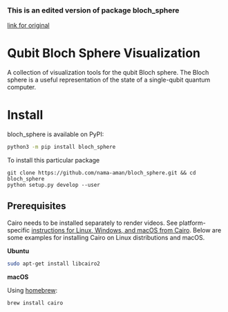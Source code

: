 ### This is an edited version of package bloch_sphere
[link for original](https://github.com/cduck/bloch_sphere)
# Qubit Bloch Sphere Visualization

A collection of visualization tools for the qubit Bloch sphere.
The Bloch sphere is a useful representation of the state of a single-qubit quantum computer.
<!-- 
![X gate comparison with Hadamard-Z-Hadamard](https://raw.githubusercontent.com/cduck/bloch_sphere/master/examples/hzh_x_compare.gif)

* [Animations for many common gates](https://github.com/cduck/bloch_sphere/blob/master/examples/common_gates.md)

See also: [Feynman path integral visualization](https://github.com/cduck/feynman_path) -->

# Install

bloch\_sphere is available on PyPI:

```bash
python3 -m pip install bloch_sphere
```
To install this particular package
```
git clone https://github.com/nama-aman/bloch_sphere.git && cd bloch_sphere
python setup.py develop --user
```

## Prerequisites

Cairo needs to be installed separately to render videos.
See platform-specific [instructions for Linux, Windows, and macOS from Cairo](https://www.cairographics.org/download/).
Below are some examples for installing Cairo on Linux distributions and macOS.

**Ubuntu**

```bash
sudo apt-get install libcairo2
```

**macOS**

Using [homebrew](https://brew.sh/):

```bash
brew install cairo
```
<!-- 
# Usage

This package provides a command line tool to generate animations.
In your shell, run the following (run `animate_bloch -h` for help).
```bash
animate_bloch hadamard x y s s
```

```bash
animate_bloch2 xy_vs_z x,y z
```

With annotations:
```bash
animate_bloch2 xy_vs_z_annotated \
    x,y z \
    --circuit '& \gate{X} & \gate{Y} & \qw & \push{=} & & \gate{Z} & \qw' \
    --equation '$YX\ket{\psi}=Z\ket{\psi}$' \
    --fps 20 \
    --mp4
```

Custom gates: `custom;<x-axis>;<y-axis>;<z-axis>;<number half rotations>;<label>`
```bash
animate_bloch2 custom_hzy "custom;0;1;1;1;Hzy" "s,h,inv_s"
```

Alternate drawing styles:
```bash
animate_bloch ry_gate_arrows --style arrows ry,0.666667 ry,0.666667 ry,0.666667
```

![Ry(2π/3) gate](https://raw.githubusercontent.com/cduck/bloch_sphere/master/examples/ry_gate_arrows.gif)

# Code Examples

### Visualize a single Bloch sphere

```python
from bloch_sphere.animate_bloch import do_or_save_animation, AnimState

@do_or_save_animation('my_animation', save=False, fps=20, preview=True)
# Or
#@do_or_save_animation('my_animation', save='gif', fps=20, preview=True)
#@do_or_save_animation('my_animation', save='mp4', fps=20, preview=False)
def animate(state: AnimState):
    state.x_gate()
    state.y_gate()
    state.s_gate()
    state.s_gate()
    ...
    state.wait()  # Pause at the end
```

![Example output animation](https://raw.githubusercontent.com/cduck/bloch_sphere/master/examples/xyss_gate.gif)


### Compare two sequences of gates

```python
from bloch_sphere.animate_bloch_compare import main

main('hzh_x', 'h,z,h'.split(','), 'x'.split(','),
     r'& \gate{H} & \gate{Z} & \gate{H} & \qw & \push{=} & & \gate{X} & \qw',
     r'$HZH\ket{\psi}=X\ket{\psi}$',
     mp4=False,
     fps=20,
     preview=True,
)
```

Or

```python
import drawSvg as draw
import latextools
from bloch_sphere.animate_bloch_compare import render_animation

# Add some extra labels
zero_ket = draw.Group()
zero_ket.draw(latextools.render_snippet('$\ket{0}$', latextools.pkg.qcircuit),
              x=0, y=0, center=True, scale=0.015)
one_ket = draw.Group()
one_ket.draw(latextools.render_snippet('$\ket{1}$', latextools.pkg.qcircuit),
             x=0, y=0, center=True, scale=0.015)
zero_ket_inner = draw.Use(zero_ket, 0, 0, transform='scale(0.75)')
one_ket_inner = draw.Use(one_ket, 0, 0, transform='scale(0.75)')

w = 624*2  # Output width
fps = 20
draw_args = dict(
    w = w/2,
    outer_labels=[
        [(0, 0, 1), (-0.15, 0.13), zero_ket],
        [(0, 0, -1), (0.15, -0.13), one_ket],
    ],
    inner_labels=[
        [(0, 0, 0.8), (0, 0), zero_ket_inner],
        [(0, 0, -0.8), (0, 0), one_ket_inner],
    ],
)

gates1 = 'h,z,h'.split(',')
gates2 = 'x'.split(',')
def func1(state):
    state.draw_args = dict(draw_args)
    state.draw_args['inner_labels'] = []
    state.sphere_fade_in()
    state.apply_gate_list(gates1, final_wait=False)
    state.wait()
    for _ in gates2:
        state.i_gate()
    state.wait()
    state.wait()
    state.sphere_fade_out()
    state.wait()
def func2(state):
    state.draw_args = dict(draw_args)
    state.draw_args['inner_labels'] = []
    state.sphere_fade_in()
    for _ in gates1:
        state.i_gate()
    state.wait()
    state.apply_gate_list(gates2, final_wait=False)
    state.wait()
    state.wait()
    state.sphere_fade_out()
    state.wait()
render_animation('hzh_x_compare', func1, func2,
                 r'& \gate{H} & \gate{Z} & \gate{H} & \qw & \push{=} & & \gate{X} & \qw',
                 r'$HZH\ket{\psi}=X\ket{\psi}$',
                 save='gif',  # False, 'gif', or 'mp4'
                 fps=fps,
                 preview=True,
                 w=w)
```

![Example output animation](https://raw.githubusercontent.com/cduck/bloch_sphere/master/examples/hzh_x_compare.gif)

### Synthesize any gate as Rz, Rx, Rz

Any single-qubit gate can be decomposed into a series of three rotations about fixed axes, most commonly as rotations about Z, X, and Z.
See [the example code](https://github.com/cduck/bloch_sphere/blob/master/examples/synthesize_from_rz_rx_rz.py) that generated the below animation.

![Example output animation](https://raw.githubusercontent.com/cduck/bloch_sphere/master/examples/random_as_zxz.gif)

### Synthesize any gate as Rz, Rx(π/2), Rz, Rx(π/2), Rz

Any single-qubit gate can also be decomposed into a series of three Z rotations with fixed X rotations of π/2 (1/4 turn) in between.
See [the example code](https://github.com/cduck/bloch_sphere/blob/master/examples/synthesize_from_rz_rx_rz.py) that generated the below animation.

![Example output animation](https://raw.githubusercontent.com/cduck/bloch_sphere/master/examples/random_as_zxzxz.gif) -->
